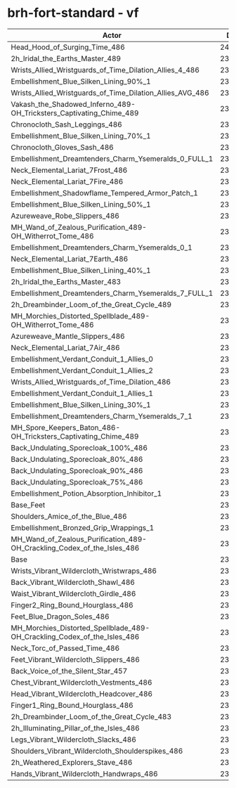 # brh-fort-standard - vf
| Actor | DPS | Increase |
|---|:---:|:---:|
|Head_Hood_of_Surging_Time_486|240157|2.52%|
|2h_Iridal_the_Earths_Master_489|238644|1.88%|
|Wrists_Allied_Wristguards_of_Time_Dilation_Allies_4_486|238111|1.65%|
|Embellishment_Blue_Silken_Lining_90%_1|237898|1.56%|
|Wrists_Allied_Wristguards_of_Time_Dilation_Allies_AVG_486|237402|1.35%|
|Vakash_the_Shadowed_Inferno_489-OH_Tricksters_Captivating_Chime_489|237168|1.25%|
|Chronocloth_Sash_Leggings_486|237104|1.22%|
|Embellishment_Blue_Silken_Lining_70%_1|237067|1.20%|
|Chronocloth_Gloves_Sash_486|236670|1.03%|
|Embellishment_Dreamtenders_Charm_Ysemeralds_0_FULL_1|236561|0.99%|
|Neck_Elemental_Lariat_7Frost_486|236433|0.93%|
|Neck_Elemental_Lariat_7Fire_486|236426|0.93%|
|Embellishment_Shadowflame_Tempered_Armor_Patch_1|236406|0.92%|
|Embellishment_Blue_Silken_Lining_50%_1|236225|0.84%|
|Azureweave_Robe_Slippers_486|236192|0.83%|
|MH_Wand_of_Zealous_Purification_489-OH_Witherrot_Tome_486|236158|0.82%|
|Embellishment_Dreamtenders_Charm_Ysemeralds_0_1|236053|0.77%|
|Neck_Elemental_Lariat_7Earth_486|235929|0.72%|
|Embellishment_Blue_Silken_Lining_40%_1|235857|0.69%|
|2h_Iridal_the_Earths_Master_483|235740|0.64%|
|Embellishment_Dreamtenders_Charm_Ysemeralds_7_FULL_1|235731|0.63%|
|2h_Dreambinder_Loom_of_the_Great_Cycle_489|235721|0.63%|
|MH_Morchies_Distorted_Spellblade_489-OH_Witherrot_Tome_486|235661|0.60%|
|Azureweave_Mantle_Slippers_486|235594|0.58%|
|Neck_Elemental_Lariat_7Air_486|235485|0.53%|
|Embellishment_Verdant_Conduit_1_Allies_0|235472|0.52%|
|Embellishment_Verdant_Conduit_1_Allies_2|235458|0.52%|
|Wrists_Allied_Wristguards_of_Time_Dilation_486|235423|0.50%|
|Embellishment_Verdant_Conduit_1_Allies_1|235385|0.49%|
|Embellishment_Blue_Silken_Lining_30%_1|235351|0.47%|
|Embellishment_Dreamtenders_Charm_Ysemeralds_7_1|235127|0.38%|
|MH_Spore_Keepers_Baton_486-OH_Tricksters_Captivating_Chime_489|234875|0.27%|
|Back_Undulating_Sporecloak_100%_486|234858|0.26%|
|Back_Undulating_Sporecloak_80%_486|234759|0.22%|
|Back_Undulating_Sporecloak_90%_486|234716|0.20%|
|Back_Undulating_Sporecloak_75%_486|234659|0.18%|
|Embellishment_Potion_Absorption_Inhibitor_1|234539|0.12%|
|Base_Feet|234492|0.10%|
|Shoulders_Amice_of_the_Blue_486|234397|0.06%|
|Embellishment_Bronzed_Grip_Wrappings_1|234319|0.03%|
|MH_Wand_of_Zealous_Purification_489-OH_Crackling_Codex_of_the_Isles_486|234279|0.01%|
|Base|234247|0.00%|
|Wrists_Vibrant_Wildercloth_Wristwraps_486|234218|-0.01%|
|Back_Vibrant_Wildercloth_Shawl_486|234171|-0.03%|
|Waist_Vibrant_Wildercloth_Girdle_486|234149|-0.04%|
|Finger2_Ring_Bound_Hourglass_486|234070|-0.08%|
|Feet_Blue_Dragon_Soles_486|234052|-0.08%|
|MH_Morchies_Distorted_Spellblade_489-OH_Crackling_Codex_of_the_Isles_486|233898|-0.15%|
|Neck_Torc_of_Passed_Time_486|233841|-0.17%|
|Feet_Vibrant_Wildercloth_Slippers_486|233819|-0.18%|
|Back_Voice_of_the_Silent_Star_457|233636|-0.26%|
|Chest_Vibrant_Wildercloth_Vestments_486|233548|-0.30%|
|Head_Vibrant_Wildercloth_Headcover_486|233499|-0.32%|
|Finger1_Ring_Bound_Hourglass_486|233469|-0.33%|
|2h_Dreambinder_Loom_of_the_Great_Cycle_483|233425|-0.35%|
|2h_Illuminating_Pillar_of_the_Isles_486|233369|-0.37%|
|Legs_Vibrant_Wildercloth_Slacks_486|233118|-0.48%|
|Shoulders_Vibrant_Wildercloth_Shoulderspikes_486|233110|-0.49%|
|2h_Weathered_Explorers_Stave_486|233031|-0.52%|
|Hands_Vibrant_Wildercloth_Handwraps_486|232729|-0.65%|
